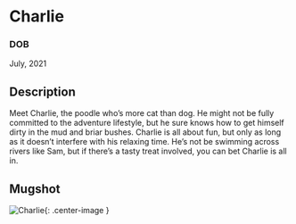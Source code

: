 # Charlie

### DOB
July, 2021

## Description
Meet Charlie, the poodle who’s more cat than dog. He might not be fully committed to the adventure lifestyle, but he sure knows how to get himself dirty in the mud and briar bushes. Charlie is all about fun, but only as long as it doesn’t interfere with his relaxing time. He’s not be swimming across rivers like Sam, but if there’s a tasty treat involved, you can bet Charlie is all in.

## Mugshot

![Charlie](assets/image/charlie.jpg){: .center-image }



